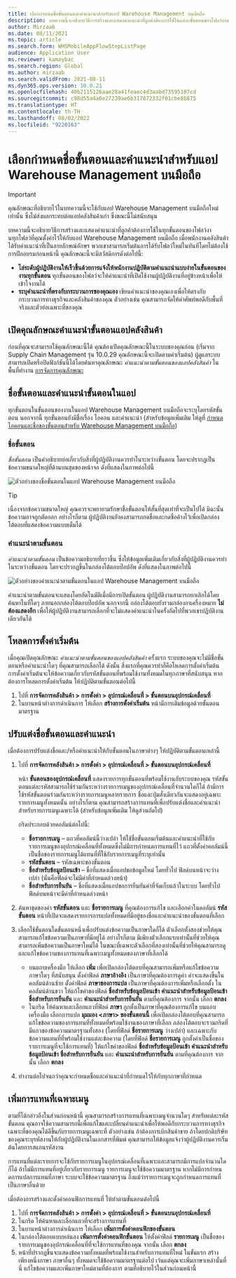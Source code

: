 ```yaml
---
title: เลือกกำหนดชื่อขั้นตอนและคำแนะนำสำหรับแอป Warehouse Management บนมือถือ
description: บทความนี้จะอธิบายวิธีการสร้างและแสดงคําแนะนําที่ลูกค้าต้องการใช้ในแต่ละขั้นตอนของโฟลว์งานแต่ละโฟลว์ที่คุณตั้งค่าไว้ให้กับแอป Warehouse Management บนมือถือ
author: Mirzaab
ms.date: 08/11/2021
ms.topic: article
ms.search.form: WHSMobileAppFlowStepListPage
audience: Application User
ms.reviewer: kamaybac
ms.search.region: Global
ms.author: mirzaab
ms.search.validFrom: 2021-08-11
ms.dyn365.ops.version: 10.0.21
ms.openlocfilehash: 40b2115126aae28a41feaec4d3aabd73595107cd
ms.sourcegitcommit: c98d55a4a6e27239ae6b317872332f01cbe8b875
ms.translationtype: HT
ms.contentlocale: th-TH
ms.lasthandoff: 08/02/2022
ms.locfileid: "9220163"
---
```

# <a name="customize-step-titles-and-instructions-for-the-warehouse-management-mobile-app"></a>เลือกกำหนดชื่อขั้นตอนและคำแนะนำสำหรับแอป Warehouse Management บนมือถือ

> [!IMPORTANT]
> คุณลักษณะที่อธิบายไว้ในบทความนี้จะใช้กับแอป Warehouse Management บนมือถือใหม่เท่านั้น ซึ่งไม่ส่งผลกระทบต่อแอปคลังสินค้าเก่า ซึ่งขณะนี้ไม่สนับสนุน

บทความนี้จะอธิบายวิธีการสร้างและแสดงคําแนะนําที่ลูกค้าต้องการใช้ในทุกขั้นตอนของโฟลว์งานทุกโฟลว์ที่คุณตั้งค่าไว้ให้กับแอป Warehouse Management บนมือถือ เมื่อพนักงานคลังสินค้าได้รับคําแนะนําที่เป็นลายลักษณ์อักษร พวกเขาสามารถเริ่มต้นการได้รับโฟลว์ใหม่ในทันทีโดยไม่ต้องใช้การฝึกอบรมก่อนหน้านี้ คุณลักษณะนี้จะมีสวัสดิการดังต่อไปนี้:

- **ไล่ระดับผู้ปฏิบัติงานให้เร็วขึ้นด้วยการแจ้งให้พนักงานปฏิบัติตามคําแนะนําแบบง่ายในขั้นตอนของงานทุกขั้นตอน** ทุกขั้นตอนของโฟลว์จะให้คําแนะนําที่เปิดใช้งานผู้ปฏิบัติงานที่อยู่ข้างหน้าเพื่อให้เข้าใจงานได้
- **ระบุคําแนะนําที่ตรงกับกระบวนการของคุณเอง** เขียนคําแนะนําของคุณเองเพื่อให้ตรงกับกระบวนการทางธุรกิจและคลังสินค้าของคุณ ตัวอย่างเช่น คุณสามารถจัดให้คำศัพท์พอดีกับพื้นที่จริงและตัวย่อเฉพาะที่ของคุณ

## <a name="turn-on-the-warehouse-app-step-instructions-feature"></a>เปิดคุณลักษณะคําแนะนําขั้นตอนแอปคลังสินค้า

ก่อนที่คุณจะสามารถใช้คุณลักษณะนี้ได้ คุณต้องเปิดคุณลักษณะนี้ในระบบของคุณก่อน (เริ่มจาก Supply Chain Management รุ่น 10.0.29 คุณลักษณะนี้จะเปิดตามค่าเริ่มต้น) ผู้ดูแลระบบสามารถเปิดหรือปิดฟังก์ชันนี้ได้โดยค้นหาคุณลักษณะ *คำแนะนำตามขั้นตอนของแอปคลังสินค้า* ในพื้นที่ทำงาน [การจัดการคุณลักษณะ](../../fin-ops-core/fin-ops/get-started/feature-management/feature-management-overview.md)

## <a name="step-titles-and-step-instructions-in-the-app"></a>ชื่อขั้นตอนและคําแนะนําขั้นตอนในแอป

ทุกขั้นตอนในขั้นตอนของงานในแอป Warehouse Management บนมือถือจะระบุโดยรหัสขั้นตอน นอกจากนี้ ทุกขั้นตอนยังมีชื่อเรื่อง ไอคอน และคําแนะนํา (สำหรับข้อมูลเพิ่มเติม ให้ดูที่ [กําหนดไอคอนและชื่อของขั้นตอนสำหรับ Warehouse Management บนมือถือ](step-icons-titles.md))

### <a name="step-titles"></a>ชื่อขั้นตอน

*ชื่อขั้นตอน* เป็นคำอธิบายย่อเกี่ยวกับสิ่งที่ผู้ปฏิบัติงานควรทำในระหว่างขั้นตอน โดยจะปรากฏเป็นข้อความขนาดใหญ่ที่ด้านบนสุดของหน้าจอ ดังที่แสดงในภาพต่อไปนี้

![ตัวอย่างของชื่อขั้นตอนในแอป Warehouse Management บนมือถือ](media/wma-step-title.png "ตัวอย่างของชื่อขั้นตอนในแอป Warehouse Management บนมือถือ")

> [!TIP]
> เนื่องจากข้อความขนาดใหญ่ คุณควรจะพยายามรักษาชื่อขั้นตอนให้สั้นที่สุดเท่าที่จะเป็นไปได้ มิฉะนั้นข้อความอาจถูกตัดออก อย่างไรก็ตาม ผู้ปฏิบัติงานยังคงสามารถกดชื่อและกดชื่อค้างไว้เพื่อเปิดกล่องโต้ตอบที่แสดงข้อความแบบเต็มได้

### <a name="step-instructions"></a>คำแนะนำตามขั้นตอน

*คำแนะนำตามขั้นตอน* เป็นข้อความอธิบายที่ยาวขึ้น ซึ่งให้ข้อมูลเพิ่มเติมเกี่ยวกับสิ่งที่ผู้ปฏิบัติงานควรทำในระหว่างขั้นตอน โดยจะปรากฏขึ้นในกล่องโต้ตอบป๊อปอัพ ดังที่แสดงในภาพต่อไปนี้

![ตัวอย่างของคำแนะนำตามขั้นตอนในแอป Warehouse Management บนมือถือ](media/wma-step-instructions.png "ตัวอย่างของคำแนะนำตามขั้นตอนในแอป Warehouse Management บนมือถือ")

คำแนะนำตามขั้นตอนจะแสดงโดยอัตโนมัติเมื่อมีการเปิดขั้นตอน ผู้ปฏิบัติงานสามารถยกเลิกได้โดยค้นหาในที่ใดๆ ภายนอกกล่องโต้ตอบป๊อปอัพ นอกจากนี้ กล่องโต้ตอบยังรวมกล่องกาเครื่องหมาย **ไม่ต้องแสดงอีก** เพื่อให้ผู้ปฏิบัติงานสามารถเลือกที่จะไม่แสดงคำแนะนำในครั้งถัดไปที่พวกเขาปฏิบัติงานเดียวกันได้

## <a name="load-the-default-setup"></a>โหลดการตั้งค่าเริ่มต้น

เมื่อคุณเปิดคุณลักษณะ *คําแนะนําตามขั้นตอนของแอปคลังสินค้า* ครั้งแรก ระบบของคุณจะไม่มีชื่อขั้นตอนหรือคําแนะนําใดๆ ที่คุณสามารถเลือกได้ ดังนั้น สิ่งแรกที่คุณควรทำก็คือโหลดการตั้งค่าเริ่มต้น การตั้งค่าเริ่มต้นจะให้ข้อความเกี่ยวกับรหัสขั้นตอนที่พร้อมใช้งานทั้งหมดในทุกภาษาที่สนับสนุน หากต้องการโหลดการตั้งค่าเริ่มต้น ให้ปฏิบัติตามขั้นตอนต่อไปนี้

1. ไปที่ **การจัดการคลังสินค้า \> การตั้งค่า \> อุปกรณ์เคลื่อนที่ \> ขั้นตอนบนอุปกรณ์เคลื่อนที่**
1. ในบานหน้าต่างการดำเนินการ ให้เลือก **สร้างการตั้งค่าเริ่มต้น** หน้ามีการเติมข้อมูลด้วยขั้นตอนมาตรฐาน

## <a name="customize-step-titles-and-instructions"></a>ปรับแต่งชื่อขั้นตอนและคําแนะนํา

เมื่อต้องการปรับแต่งชื่อและ/หรือคำแนะนำให้กับขั้นตอนในภาษาต่างๆ ให้ปฏิบัติตามขั้นตอนเหล่านี้

1. ไปที่ **การจัดการคลังสินค้า \> การตั้งค่า \> อุปกรณ์เคลื่อนที่ \> ขั้นตอนบนอุปกรณ์เคลื่อนที่**

    หน้า **ขั้นตอนของอุปกรณ์เคลื่อนที่** แสดงรายการทุกขั้นตอนที่พร้อมใช้งานกับระบบของคุณ รหัสขั้นตอนแต่ละรหัสสามารถใช้ร่วมกันระหว่างรายการเมนูของอุปกรณ์เคลื่อนที่จํานวนใดก็ได้ ถ้ามีการใช้รหัสขั้นตอนร่วมกันระหว่างรายการเมนูหลายรายการ ชื่อและปุ่มสั่งเดียวกันจะแสดงอยู่เฉพาะรายการเมนูทั้งหมดนั้น อย่างไรก็ตาม คุณสามารถสร้างการแทนที่เพื่อปรับแต่งชื่อและคำแนะนำสำหรับรายการเมนูเฉพาะได้ (สำหรับข้อมูลเพิ่มเติม ให้ดูส่วนถัดไป)

    กริดประกอบด้วยคอลัมน์ต่อไปนี้:

    - **ชื่อรายการเมนู** – แถวที่คอลัมน์นี้ว่างเปล่า ให้ใช้ชื่อขั้นตอนเริ่มต้นและคำแนะนำที่ใช้กับรายการเมนูของอุปกรณ์เคลื่อนที่ทั้งหมดซึ่งไม่มีการกําหนดการแทนที่ไว้ แถวที่ตั้งค่าคอลัมน์นี้เป็นชื่อของรายการเมนูได้แทนที่ที่ใช้กับรายการเมนูที่ระบุเท่านั้น
    - **รหัสขั้นตอน** – รหัสเฉพาะของขั้นตอน
    - **ชื่อสำหรับข้อมูลป้อนเข้า** – ชื่อที่แสดงเมื่อแอปขอข้อมูลใหม่ โดยทั่วไป ฟิลด์บนหน้าจะว่างเปล่า (นั่นคือฟิลด์จะไม่มีค่าที่กําหนดล่วงหน้า)
    - **ชื่อสำหรับการยืนยัน** – ชื่อที่แสดงเมื่อแอปขอการยืนยันค่าที่จัดเก็บแล้วในระบบ โดยทั่วไป ฟิลด์บนหน้าจะมีค่าที่กําหนดล่วงหน้า

1. ค้นหาชุดของค่า **รหัสขั้นตอน** และ **ชื่อรายการเมนู** ที่คุณต้องการแก้ไข และเลือกค่าในคอลัมน์ **รหัสขั้นตอน** หน้าที่เปิดจะแสดงรายการการแปลทั้งหมดที่มีอยู่ของชื่อและคำแนะนำของขั้นตอนที่เลือก
1. เลือกใช้ขั้นตอนใดขั้นตอนหนึ่งเพื่อปรับแต่งข้อความเป็นภาษาใดก็ได้ ตัวเลือกทั้งสองช่วยให้คุณสามารถแก้ไขข้อความเป็นภาษาที่มีอยู่ได้ อย่างไรก็ตาม มีเพียงตัวเลือกแรกเท่านั้นที่ช่วยให้คุณสามารถเพิ่มข้อความเป็นภาษาใหม่ได้ ในขณะที่เฉพาะตัวเลือกที่สองเท่านั้นที่ช่วยให้คุณสามารถดูและแก้ไขข้อความของการแทนที่เฉพาะเมนูทั้งหมดของภาษาที่เลือกได้

    - บนแถบเครื่องมือ ให้เลือก **เพิ่ม** เพื่อเปิดกล่องโต้ตอบที่คุณสามารถเพิ่มหรือแก้ไขข้อความภาษาใดๆ ที่สนับสนุน ตั้งค่าฟิลด์ **ภาษาอ้างอิง** เป็นภาษาที่คุณต้องการดูค่า ค่าจะแสดงขึ้นในคอลัมน์ด้านซ้าย ตั้งค่าฟิลด์ **ภาษาของการแปล** เป็นภาษาที่คุณต้องการเพิ่มหรือเลือกตั้ง ในคอลัมน์ด้านขวา ให้แก้ไขค่าของฟิลด์ **ชื่อสำหรับข้อมูลป้อนเข้า** **คำแนะนำสำหรับข้อมูลป้อนเข้า** **ชื่อสำหรับการยืนยัน** และ **คำแนะนำสำหรับการยืนยัน** ตามที่คุณต้องการ จากนั้น เลือก **ตกลง**
    - ในกริด ให้ค้นหาและเลือกแถวที่ฟิลด์ **ภาษา** ถูกตั้งเป็นภาษาที่คุณต้องการแก้ไข บนแถบเครื่องมือ เลือกการแปล **มุมมอง &lt;ภาษา&gt; ของขั้นตอนนี้** เพื่อเปิดกล่องโต้ตอบที่คุณสามารถแก้ไขข้อความของการแทนที่ทั้งหมดที่พร้อมใช้งานของภาษาที่เลือก กล่องโต้ตอบจะรวมกริดที่มีแถวของข้อความมาตรฐานทั้งสอง (โดยที่ฟิลด์ **ชื่อรายการเมนู** ว่างเปล่า) และเฉพาะกับข้อความแทนที่ที่พร้อมใช้งานแต่ละข้อความ (โดยที่ฟิลด์ **ชื่อรายการเมนู** ถูกตั้งค่าเป็นชื่อของรายการเมนูที่จะใช้การแทนที่) ให้แก้ไขค่าของฟิลด์ **ชื่อสำหรับข้อมูลป้อนเข้า** **คำแนะนำสำหรับข้อมูลป้อนเข้า** **ชื่อสำหรับการยืนยัน** และ **คำแนะนำสำหรับการยืนยัน** ตามที่คุณต้องการ จากนั้น เลือก **ตกลง**

1. ทำงานต่อไปจนกว่าคุณจะกําหนดชื่อและคำแนะนำที่กําหนดไว้ให้กับทุกภาษาที่กําหนด

## <a name="add-menu-specific-overrides"></a>เพิ่มการแทนที่เฉพาะเมนู

ตามที่ได้กล่าวถึงในส่วนก่อนหน้านี้ คุณสามารถสร้างการแทนที่เฉพาะเมนูจํานวนใดๆ สำหรับแต่ละรหัสขั้นตอน คุณอาจใช้ความสามารถนี้เพื่อแก้ไขและเปลี่ยนคำแนะนำเพื่อให้พอดีกับกระบวนการทางธุรกิจเฉพาะที่ของคุณได้ดีขึ้นกับรายการเมนูเฉพาะที่ ตัวอย่างเช่น ถ้าต้องการเบิกสินค้าขาย ถ้าโดยปกติบริษัทของคุณระบุรหัสงานให้กับผู้ปฏิบัติงานในเอกสารที่พิมพ์ คุณสามารถให้ข้อมูลแจ้งว่าผู้ปฏิบัติงานควรเริ่มต้นโดยการสแกนรหัสงาน

การแทนที่แต่ละรายการจะใช้กับรายการเมนูในอุปกรณ์เคลื่อนที่เฉพาะและสามารถมีการแปลจํานวนใดก็ได้ ถ้าไม่มีการแทนที่อยู่เกี่ยวกับรายการเมนู รายการเมนูจะใช้ข้อความมาตรฐาน หากไม่มีการกําหนดการแปลการแทนที่ภาษา ระบบจะใช้ข้อความมาตรฐาน ถึงแม้ว่ารายการเมนูจะถูกกําหนดการแทนที่เป็นภาษาอื่นด้วย

เมื่อต้องการสร้างและตั้งค่าคอนฟิกการแทนที่ ให้ทำตามขั้นตอนต่อไปนี้

1. ไปที่ **การจัดการคลังสินค้า \> การตั้งค่า \> อุปกรณ์เคลื่อนที่ \> ขั้นตอนบนอุปกรณ์เคลื่อนที่**
1. ในกริด ให้ค้นหาและเลือกแถวที่จะสร้างการแทนที่
1. ในบานหน้าต่างการดำเนินการ ให้เลือก **เพิ่มการตั้งค่าคอนฟิกของขั้นตอน**
1. ในกล่องโต้ตอบแบบหล่นลง **เพิ่มการตั้งค่าคอนฟิกขั้นตอน** ให้ตั้งค่าฟิลด์ **รายการเมนู** เป็นชื่อของรายการเมนูของอุปกรณ์เคลื่อนที่ที่จะใช้การแทนที่ของคุณ จากนั้น เลือก **ตกลง**
1. หน้าที่ปรากฏขึ้นจะแสดงข้อความทั้งหมดที่พร้อมใช้งานสำหรับการแทนที่ใหม่ ในขั้นแรก สร้างเพียงหนึ่งภาษา ภาษาอื่นๆ ทั้งหมดจะใช้ข้อความมาตรฐานต่อไป เว้นแต่คุณจะเพิ่มภาษาเหล่านั้นที่นี่ แก้ไขข้อความและเพิ่มภาษาใหม่ตามที่ต้องการ ตามที่อธิบายไว้ในส่วนก่อนหน้านี้
